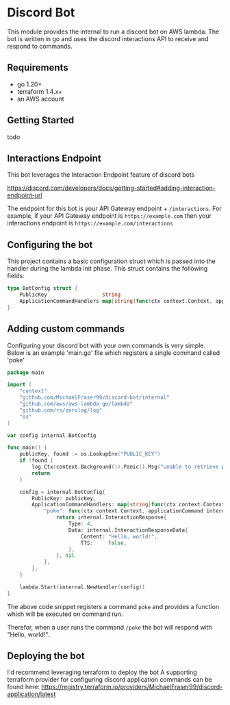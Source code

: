 # Discord Bot
This module provides the internal to run a discord bot on AWS lambda. The bot is written in go and uses the discord interactions API to receive and respond to commands.

## Requirements
- go 1.20+
- terraform 1.4.x+
- an AWS account

## Getting Started
todo

## Interactions Endpoint
This bot leverages the Interaction Endpoint feature of discord bots

https://discord.com/developers/docs/getting-started#adding-interaction-endpoint-url

The endpoint for this bot is your API Gateway endpoint + `/interactions`. For example, if your API Gateway endpoint is `https://example.com` then your interactions endpoint is `https://example.com/interactions`

## Configuring the bot
This project contains a basic configuration struct which is passed into the handler during the lambda init phase. This struct contains the following fields:
```go
type BotConfig struct {
	PublicKey                  string
	ApplicationCommandHandlers map[string]func(ctx context.Context, applicationCommand ApplicationCommand) (InteractionResponse, error)
}
```

## Adding custom commands
Configuring your discord bot with your own commands is very simple. Below is an example 'main.go' file which registers a single command called 'poke'
```go
package main

import (
	"context"
	"github.com/MichaelFraser99/discord-bot/internal"
	"github.com/aws/aws-lambda-go/lambda"
	"github.com/rs/zerolog/log"
	"os"
)

var config internal.BotConfig

func main() {
	publicKey, found := os.LookupEnv("PUBLIC_KEY")
	if !found {
		log.Ctx(context.Background()).Panic().Msg("unable to retrieve public key from environment")
		return
	}

	config = internal.BotConfig{
		PublicKey: publicKey,
		ApplicationCommandHandlers: map[string]func(ctx context.Context, applicationCommand internal.ApplicationCommand) (internal.InteractionResponse, error){
			"poke": func(ctx context.Context, applicationCommand internal.ApplicationCommand) (internal.InteractionResponse, error) {
				return internal.InteractionResponse{
					Type: 4,
					Data: internal.InteractionResponseData{
						Content: "Hello, world!",
						TTS:     false,
					},
				}, nil
			},
		},
	}

	lambda.Start(internal.NewHandler(config))
}

```
The above code snippet registers a command `poke` and provides a function which will be executed on command run.

Therefor, when a user runs the command `/poke` the bot will respond with "Hello, world!".

## Deploying the bot
I'd recommend leveraging terraform to deploy the bot
A supporting terraform provider for configuring discord application commands can be found here: https://registry.terraform.io/providers/MichaelFraser99/discord-application/latest
